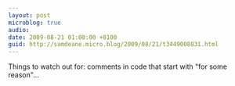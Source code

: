 ```yaml
---
layout: post
microblog: true
audio: 
date: 2009-08-21 01:00:00 +0100
guid: http://samdeane.micro.blog/2009/08/21/t3449008831.html
---
```

Things to watch out for: comments in code that start with "for some reason"...
